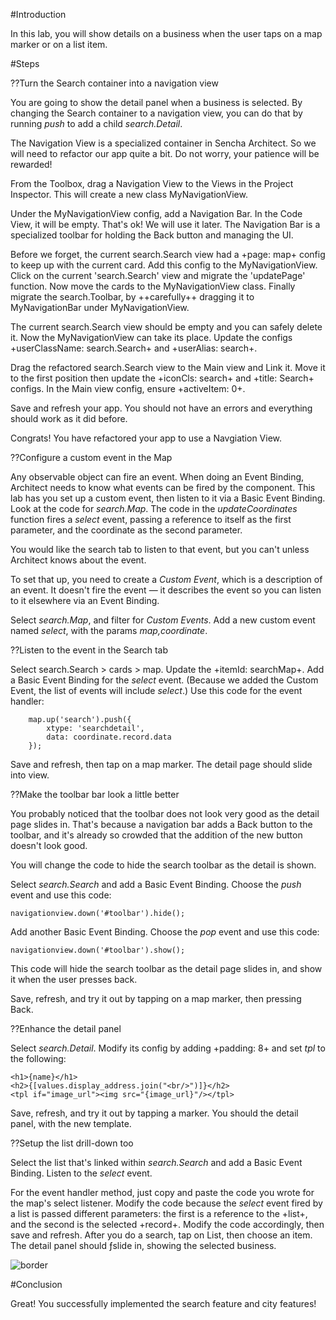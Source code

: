#Introduction

In this lab, you will show details on a business when the user taps on a map marker or on a list item.

#Steps


??Turn the Search container into a navigation view
 
You are going to show the detail panel when a business is selected. By changing the Search
container to a navigation view, you can do that by running *push* to add a child *search.Detail*.

The Navigation View is a specialized container in Sencha Architect. So we will need to refactor our
app quite a bit. Do not worry, your patience will be rewarded!

From the Toolbox, drag a Navigation View to the Views in the Project Inspector. This will create a new
class MyNavigationView. 

Under the MyNavigationView config, add a Navigation Bar. In the Code View, it will be empty. That's ok! We
will use it later. The Navigation Bar is a specialized toolbar for holding the Back button and managing
the UI.

Before we forget, the current search.Search view had a +page: map+ config to keep up with the current card. Add
this config to the MyNavigationView. Click on the current 'search.Search' view and migrate the 'updatePage' 
function. Now move the cards to the MyNavigationView class. Finally migrate the search.Toolbar, by ++carefully++ dragging 
it to MyNavigationBar under MyNavigationView.

The current search.Search view should be empty and you can safely delete it. Now the MyNavigationView can take its 
place. Update the configs +userClassName: search.Search+ and +userAlias: search+.

Drag the refactored search.Search view to the Main view and Link it. Move it to the first position then update the
+iconCls: search+ and +title: Search+ configs. In the Main view config, ensure +activeItem: 0+.

Save and refresh your app. You should not have an errors and everything should work as it did before.

Congrats! You have refactored your app to use a Navgiation View.

??Configure a custom event in the Map

Any observable object can fire an event. When doing an Event Binding,
Architect needs to know what events can be fired by the component. This
lab has you set up a custom event, then listen to it via a Basic Event Binding.
Look at the code for *search.Map*. The code in the *updateCoordinates* function
fires a *select* event, passing a reference to itself as the first parameter, and
the coordinate as the second parameter.

You would like the search tab to listen to that event, but you can't unless Architect
knows about the event.

To set that up, you need to create a *Custom Event*, which is a description of an event. 
It doesn't fire the event &mdash; it describes the event so you can listen to it elsewhere
via an Event Binding. 

Select *search.Map*, and filter for *Custom Events*. Add a new custom event named *select*, 
with the params *map,coordinate*. 


??Listen to the event in the Search tab

Select search.Search > cards > map. Update the +itemId: searchMap+. Add a Basic Event Binding
for the *select* event. (Because we added the Custom Event, the list of events will include 
*select*.) Use this code for the event handler:


        map.up('search').push({
            xtype: 'searchdetail',
            data: coordinate.record.data
        });
 
Save and refresh, then tap on a map marker. The detail page should slide into view.


??Make the toolbar bar look a little better
 
You probably noticed that the toolbar does not look very good as the detail page slides in.
That's because a navigation bar adds a Back button to the toolbar, and it's already so crowded
that the addition of the new button doesn't look good.
 
You will change the code to hide the search toolbar as the detail is shown.
 
Select *search.Search* and add a Basic Event Binding. Choose the *push* event and use this code:

    navigationview.down('#toolbar').hide();
    
Add another Basic Event Binding. Choose the *pop* event and use this code:

    navigationview.down('#toolbar').show();

This code will hide the search toolbar as the detail page slides in, and show it when the user presses back.

Save, refresh, and try it out by tapping on a map marker, then pressing Back.


??Enhance the detail panel
 
Select *search.Detail*. Modify its config by adding +padding: 8+ and set *tpl* to the following:
 
    <h1>{name}</h1>
    <h2>{[values.display_address.join("<br/>")]}</h2>
    <tpl if="image_url"><img src="{image_url}"/></tpl>

Save, refresh, and try it out by tapping a marker. You should the detail panel, with the new template.


??Setup the list drill-down too

Select the list that's linked within *search.Search* and add a Basic Event Binding. Listen to the *select*
event. 

For the event handler method, just copy and paste the code you wrote for the map's select listener.
Modify the code because the *select* event fired by a list is passed different parameters: 
the first is a reference to the +list+, and the second is the selected +record+. Modify the code accordingly,
then save and refresh. After you do a search, tap on List, then choose an item. The detail panel should ƒslide
in, showing the selected business.

 ![](resources/images/_yelptouch/t_yelp12.png "border")
 
 #Conclusion

Great! You successfully implemented the search feature and city features!